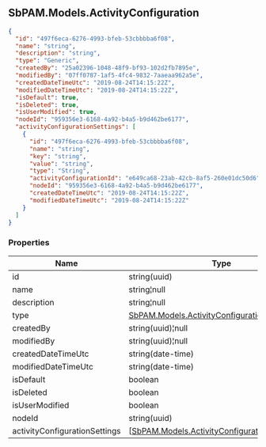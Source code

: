 
<h2 id="tocS_SbPAM.Models.ActivityConfiguration">SbPAM.Models.ActivityConfiguration</h2>

<a id="schemasbpam.models.activityconfiguration"></a>
<a id="schema_SbPAM.Models.ActivityConfiguration"></a>
<a id="tocSsbpam.models.activityconfiguration"></a>
<a id="tocssbpam.models.activityconfiguration"></a>

```json
{
  "id": "497f6eca-6276-4993-bfeb-53cbbbba6f08",
  "name": "string",
  "description": "string",
  "type": "Generic",
  "createdBy": "25a02396-1048-48f9-bf93-102d2fb7895e",
  "modifiedBy": "07ff0787-1af5-4fc4-9832-7aaeaa962a5e",
  "createdDateTimeUtc": "2019-08-24T14:15:22Z",
  "modifiedDateTimeUtc": "2019-08-24T14:15:22Z",
  "isDefault": true,
  "isDeleted": true,
  "isUserModified": true,
  "nodeId": "959356e3-6168-4a92-b4a5-b9d462be6177",
  "activityConfigurationSettings": [
    {
      "id": "497f6eca-6276-4993-bfeb-53cbbbba6f08",
      "name": "string",
      "key": "string",
      "value": "string",
      "type": "String",
      "activityConfigurationId": "e649ca68-23ab-42cb-8af5-260e01dc50d6",
      "nodeId": "959356e3-6168-4a92-b4a5-b9d462be6177",
      "createdDateTimeUtc": "2019-08-24T14:15:22Z",
      "modifiedDateTimeUtc": "2019-08-24T14:15:22Z"
    }
  ]
}

```

### Properties

|Name|Type|Required|Restrictions|Description|
|---|---|---|---|---|
|id|string(uuid)|false|none|none|
|name|string¦null|false|none|none|
|description|string¦null|false|none|none|
|type|[SbPAM.Models.ActivityConfigurationType](#schemasbpam.models.activityconfigurationtype)|false|none|none|
|createdBy|string(uuid)¦null|false|none|none|
|modifiedBy|string(uuid)¦null|false|none|none|
|createdDateTimeUtc|string(date-time)|false|none|none|
|modifiedDateTimeUtc|string(date-time)|false|none|none|
|isDefault|boolean|false|none|none|
|isDeleted|boolean|false|none|none|
|isUserModified|boolean|false|none|none|
|nodeId|string(uuid)|false|none|none|
|activityConfigurationSettings|[[SbPAM.Models.ActivityConfigurationSetting](#schemasbpam.models.activityconfigurationsetting)]¦null|false|none|none|


